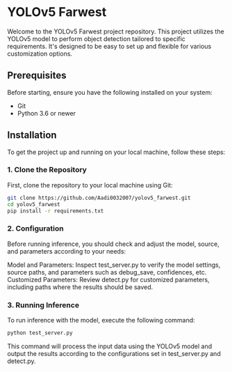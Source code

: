 # YOLOv5 Farwest

Welcome to the YOLOv5 Farwest project repository. This project utilizes the YOLOv5 model to perform object detection tailored to specific requirements. It's designed to be easy to set up and flexible for various customization options.

## Prerequisites

Before starting, ensure you have the following installed on your system:

- Git
- Python 3.6 or newer

## Installation

To get the project up and running on your local machine, follow these steps:

### 1. Clone the Repository

First, clone the repository to your local machine using Git:

```bash
git clone https://github.com/Aadi0032007/yolov5_farwest.git
cd yolov5_farwest
pip install -r requirements.txt
```

### 2. Configuration
Before running inference, you should check and adjust the model, source, and parameters according to your needs:

Model and Parameters: Inspect test_server.py to verify the model settings, source paths, and parameters such as debug_save, confidences, etc.
Customized Parameters: Review detect.py for customized parameters, including paths where the results should be saved.


### 3. Running Inference
To run inference with the model, execute the following command:

```bash
python test_server.py
```

This command will process the input data using the YOLOv5 model and output the results according to the configurations set in test_server.py and detect.py.